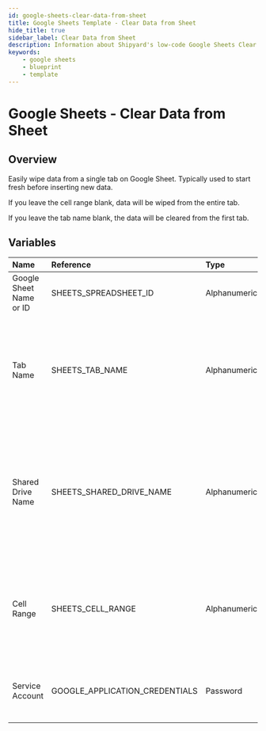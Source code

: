 ```yaml
---
id: google-sheets-clear-data-from-sheet
title: Google Sheets Template - Clear Data from Sheet
hide_title: true
sidebar_label: Clear Data from Sheet
description: Information about Shipyard's low-code Google Sheets Clear Data from Sheet blueprint. Easily wipe data from a Google Sheet so you can start fresh before inserting data. 
keywords:
    - google sheets
    - blueprint
    - template
---
```


# Google Sheets - Clear Data from Sheet

## Overview
Easily wipe data from a single tab on Google Sheet. Typically used to start fresh before inserting new data.

If you leave the cell range blank, data will be wiped from the entire tab.

If you leave the tab name blank, the data will be cleared from the first tab.

## Variables

| Name | Reference | Type | Required | Default | Options | Description |
|:-----|:----------|:-----|:---------|:--------|:--------|:------------|
| Google Sheet Name or ID | SHEETS_SPREADSHEET_ID  | Alphanumeric |:white_check_mark: | `-` | - | Name or ID of the sheet to clear data from. |
| Tab Name | SHEETS_TAB_NAME  | Alphanumeric |:heavy_minus_sign: | `-` | - | Name of the tab in the sheet to clear data from. This field is case sensitive. If left blank, data will be put into the first tab. |
| Shared Drive Name | SHEETS_SHARED_DRIVE_NAME  | Alphanumeric |:heavy_minus_sign: | `-` | - | Name of the Shared Drive the sheet exists in. This field is case sensitive. Leave blank if the file does not exist in a Shared Drive. |
| Cell Range | SHEETS_CELL_RANGE  | Alphanumeric |:heavy_minus_sign: | `-` | - | Range to clear data from in the sheet formatted as `A1:B10`. If left blank the entire tab will be cleared. |
| Service Account | GOOGLE_APPLICATION_CREDENTIALS  | Password |:white_check_mark: | `-` | - | JSON from a Google Cloud Service account key. |


